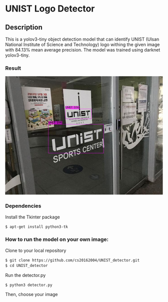 # UNIST Logo Detector

## Description
This is a yolov3-tiny object detection model that can identify UNIST (Ulsan National Institute of Science and Technology) logo withing the given image with 84.13% mean average precision. The model was trained using darknet yolov3-tiny. 
### Result
![Darknet Logo](https://raw.githubusercontent.com/cs20162004/UNIST_detector/main/images/output2.jpg)

### Dependencies
Install the Tkinter package
```sh
$ apt-get install python3-tk
```

### How to run the model on your own image:
Clone to your local repository 
```sh
$ git clone https://github.com/cs20162004/UNIST_detector.git
$ cd UNIST_detector
```
Run the detector.py
```sh
$ python3 detector.py
```
Then, choose your image
